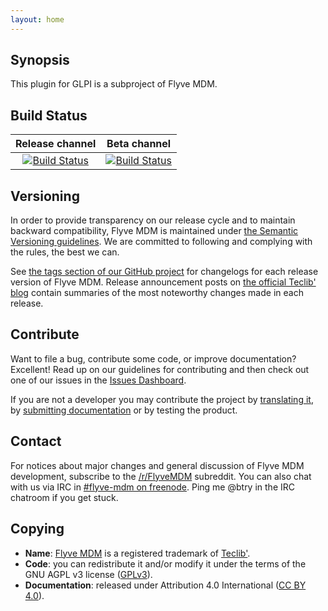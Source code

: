 ```yaml
---
layout: home
---
```


## Synopsis

This plugin for GLPI is a subproject of Flyve MDM.

## Build Status

| **Release channel** | **Beta channel** |
|:---:|:---:|
| [![Build Status](https://travis-ci.org/flyve-mdm/orion-glpi-plugin.svg?branch=master)](https://travis-ci.org/flyve-mdm/orion-glpi-plugin) | [![Build Status](https://travis-ci.org/flyve-mdm/orion-glpi-plugin.svg?branch=develop)](https://travis-ci.org/flyve-mdm/orion-glpi-plugin) |

## Versioning

In order to provide transparency on our release cycle and to maintain backward compatibility, Flyve MDM is maintained under [the Semantic Versioning guidelines](http://semver.org/). We are committed to following and complying with the rules, the best we can.

See [the tags section of our GitHub project](http://github.com/flyve-mdm/flyve-mdm-glpi-plugin/tags) for changelogs for each release version of Flyve MDM. Release announcement posts on [the official Teclib' blog](http://www.teclib-edition.com/en/communities/blog-posts/) contain summaries of the most noteworthy changes made in each release.

## Contribute

Want to file a bug, contribute some code, or improve documentation? Excellent! Read up on our
guidelines for contributing and then check out one of our issues in the [Issues Dashboard](https://github.com/flyve-mdm/flyve-mdm-glpi-plugin/issues).

If you are not a developer you may contribute the project by [translating it](https://www.transifex.com/flyve-mdm/public/), by [submitting documentation](https://github.com/flyve-mdm/flyve-mdm-glpi-plugin/wiki) or by testing the product.

## Contact

For notices about major changes and general discussion of Flyve MDM development, subscribe to the [/r/FlyveMDM](http://www.reddit.com/r/FlyveMDM) subreddit.
You can also chat with us via IRC in [#flyve-mdm on freenode](http://webchat.freenode.net/?channels=flyve-mdm]).
Ping me @btry in the IRC chatroom if you get stuck.

## Copying

* **Name**: [Flyve MDM](https://flyve-mdm.com/) is a registered trademark of [Teclib'](http://www.teclib-edition.com/en/).
* **Code**: you can redistribute it and/or modify it under the terms of the GNU AGPL v3 license ([GPLv3](https://www.gnu.org/licenses/agpl-3.0.en.html)).
* **Documentation**: released under Attribution 4.0 International ([CC BY 4.0](https://creativecommons.org/licenses/by/4.0/)).
